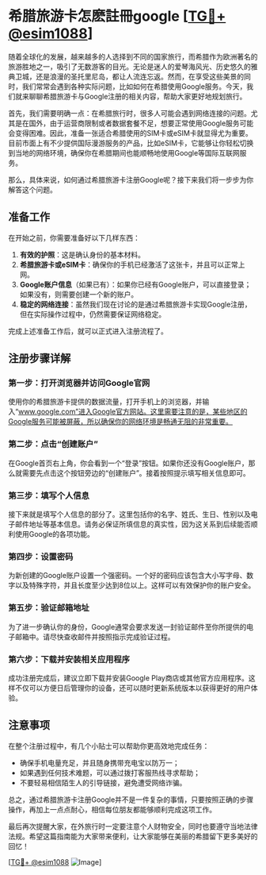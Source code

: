 # 希腊旅游卡怎麽註冊google [[TG💪+ @esim1088](https://t.me/s/esim1088)]

随着全球化的发展，越来越多的人选择到不同的国家旅行，而希腊作为欧洲著名的旅游胜地之一，吸引了无数游客的目光。无论是迷人的爱琴海风光、历史悠久的雅典卫城，还是浪漫的圣托里尼岛，都让人流连忘返。然而，在享受这些美景的同时，我们常常会遇到各种实际问题，比如如何在希腊使用Google服务。今天，我们就来聊聊希腊旅游卡与Google注册的相关内容，帮助大家更好地规划旅行。

首先，我们需要明确一点：在希腊旅行时，很多人可能会遇到网络连接的问题。尤其是在国外，由于运营商限制或者数据套餐不足，想要正常使用Google服务可能会变得困难。因此，准备一张适合希腊使用的SIM卡或eSIM卡就显得尤为重要。目前市面上有不少提供国际漫游服务的产品，比如eSIM卡，它能够让你轻松切换到当地的网络环境，确保你在希腊期间也能顺畅地使用Google等国际互联网服务。

那么，具体来说，如何通过希腊旅游卡注册Google呢？接下来我们将一步步为你解答这个问题。

## 准备工作

在开始之前，你需要准备好以下几样东西：

1. **有效的护照**：这是确认身份的基本材料。
2. **希腊旅游卡或eSIM卡**：确保你的手机已经激活了这张卡，并且可以正常上网。
3. **Google账户信息**（如果已有）：如果你已经有Google账户，可以直接登录；如果没有，则需要创建一个新的账户。
4. **稳定的网络连接**：虽然我们现在讨论的是通过希腊旅游卡实现Google注册，但在实际操作过程中，仍然需要保证网络稳定。

完成上述准备工作后，就可以正式进入注册流程了。

## 注册步骤详解

### 第一步：打开浏览器并访问Google官网

使用你的希腊旅游卡提供的数据流量，打开手机上的浏览器，并输入“www.google.com”进入Google官方网站。这里需要注意的是，某些地区的Google服务可能被屏蔽，所以确保你的网络环境是畅通无阻的非常重要。

### 第二步：点击“创建账户”

在Google首页右上角，你会看到一个“登录”按钮。如果你还没有Google账户，那么就需要先点击这个按钮旁边的“创建账户”。接着按照提示填写相关信息即可。

### 第三步：填写个人信息

接下来就是填写个人信息的部分了。这里包括你的名字、姓氏、生日、性别以及电子邮件地址等基本信息。请务必保证所填信息的真实性，因为这关系到后续能否顺利使用Google的各项功能。

### 第四步：设置密码

为新创建的Google账户设置一个强密码。一个好的密码应该包含大小写字母、数字以及特殊字符，并且长度至少达到8位以上。这样可以有效保护你的账户安全。

### 第五步：验证邮箱地址

为了进一步确认你的身份，Google通常会要求发送一封验证邮件至你所提供的电子邮箱中。请尽快查收邮件并按照指示完成验证过程。

### 第六步：下载并安装相关应用程序

成功注册完成后，建议立即下载并安装Google Play商店或其他官方应用程序。这样不仅可以方便日后管理你的设备，还可以随时更新系统版本以获得更好的用户体验。

## 注意事项

在整个注册过程中，有几个小贴士可以帮助你更高效地完成任务：

- 确保手机电量充足，并且随身携带充电宝以防万一；
- 如果遇到任何技术难题，可以通过拨打客服热线寻求帮助；
- 不要轻易相信陌生人的引导链接，避免遭受网络诈骗。

总之，通过希腊旅游卡注册Google并不是一件复杂的事情，只要按照正确的步骤操作，再加上一点点耐心，相信每位朋友都能够顺利完成这项工作。

最后再次提醒大家，在外旅行时一定要注意个人财物安全，同时也要遵守当地法律法规。希望这篇指南能为大家带来便利，让大家能够在美丽的希腊留下更多美好的回忆！

[[TG💪+ @esim1088](https://t.me/s/esim1088) ![Image](https://i.postimg.cc/4NQfJmqS/Snipaste-2025-05-13-00-14-12.png)]